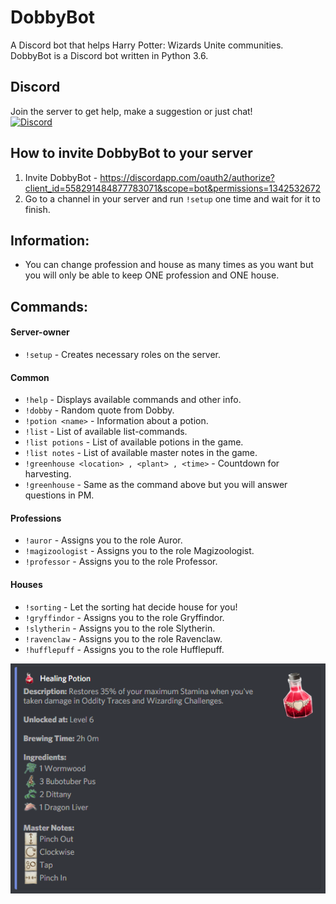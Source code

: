 # DobbyBot
A Discord bot that helps Harry Potter: Wizards Unite communities.  
DobbyBot is a Discord bot written in Python 3.6.

## Discord
Join the server to get help, make a suggestion or just chat!  
[![Discord](https://discordapp.com/api/guilds/592328878920302593/widget.png?style=banner3)](https://discord.gg/QzgGtTn)

## How to invite DobbyBot to your server
1. Invite DobbyBot - https://discordapp.com/oauth2/authorize?client_id=558291484877783071&scope=bot&permissions=1342532672
2. Go to a channel in your server and run `!setup` one time and wait for it to finish.

## Information:  
- You can change profession and house as many times as you want but you will only be able to keep ONE profession and ONE house.

## Commands:
#### Server-owner 
- `!setup` - Creates necessary roles on the server.  
  
#### Common  
- `!help` - Displays available commands and other info.  
- `!dobby` - Random quote from Dobby.  
- `!potion <name>` - Information about a potion.  
- `!list` - List of available list-commands.  
- `!list potions` - List of available potions in the game.  
- `!list notes` - List of available master notes in the game.   
- `!greenhouse <location> , <plant> , <time>` - Countdown for harvesting.
- `!greenhouse` - Same as the command above but you will answer questions in PM.

#### Professions
- `!auror` - Assigns you to the role Auror.  
- `!magizoologist` - Assigns you to the role Magizoologist.  
- `!professor` - Assigns you to the role Professor.  

#### Houses
- `!sorting` - Let the sorting hat decide house for you!  
- `!gryffindor` - Assigns you to the role Gryffindor.  
- `!slytherin` - Assigns you to the role Slytherin.  
- `!ravenclaw` - Assigns you to the role Ravenclaw.  
- `!hufflepuff` - Assigns you to the role Hufflepuff.  
  
    
![Healing Potion](https://raw.githubusercontent.com/OfficialWiddin/DobbyBot/master/assets/healingPotion.PNG)
